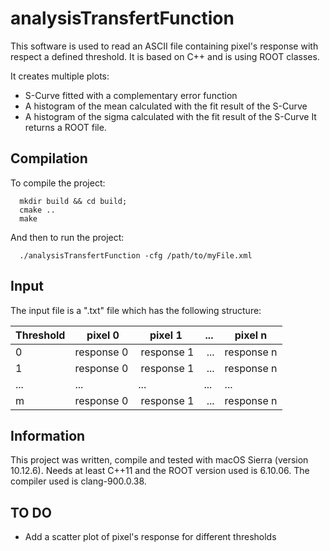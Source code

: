 # analysisTransfertFunction

This software is used to read an ASCII file containing pixel's response with respect a defined threshold.
It is based on C++ and is using ROOT classes.

It creates multiple plots:
* S-Curve fitted with a complementary error function
* A histogram of the mean calculated with the fit result of the S-Curve
* A histogram of the sigma calculated with the fit result of the S-Curve
It returns a ROOT file.

## Compilation

To compile the project:
```
  mkdir build && cd build;
  cmake ..
  make
```
And then to run the project:
```
  ./analysisTransfertFunction -cfg /path/to/myFile.xml
```
## Input

The input file is a ".txt" file which has the following structure:

 | Threshold | pixel 0 | pixel 1 | ... | pixel n |
 |-----------|---------|---------|-----|---------|
 | 0 | response 0 | response 1 | ... | response n |
 | 1 | response 0 | response 1 | ... | response n |
 | ... | ... | ... | ... | ... |
 | m | response 0 | response 1 | ... | response n |
 
## Information

This project was written, compile and tested with macOS Sierra (version 10.12.6).
Needs at least C++11 and the ROOT version used is 6.10.06.
The compiler used is clang-900.0.38.

## TO DO

* Add a scatter plot of pixel's response for different thresholds
